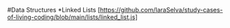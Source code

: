 #Data Structures
*Linked Lists [https://github.com/IaraSelva/study-cases-of-living-coding/blob/main/lists/linked_list.js]
